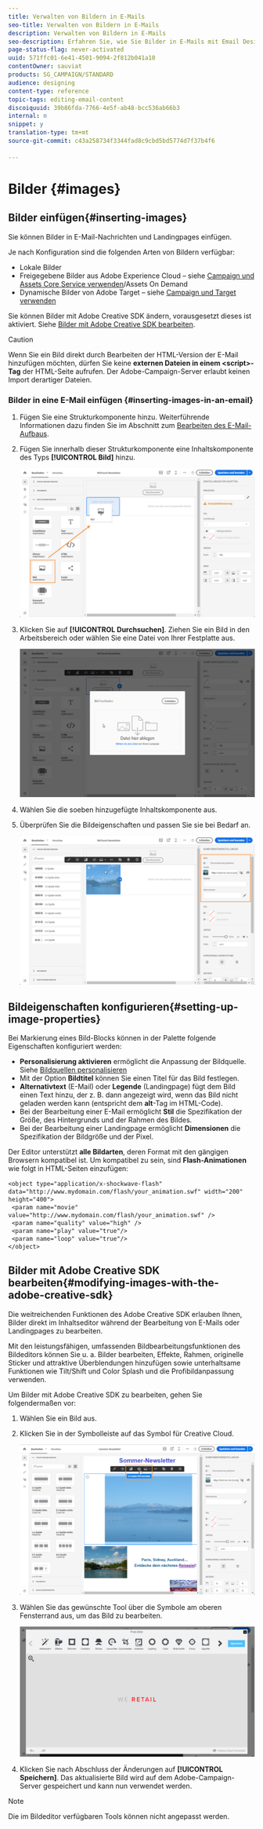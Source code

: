 ```yaml
---
title: Verwalten von Bildern in E-Mails
seo-title: Verwalten von Bildern in E-Mails
description: Verwalten von Bildern in E-Mails
seo-description: Erfahren Sie, wie Sie Bilder in E-Mails mit Email Designer verwalten.
page-status-flag: never-activated
uuid: 571ffc01-6e41-4501-9094-2f812b041a10
contentOwner: sauviat
products: SG_CAMPAIGN/STANDARD
audience: designing
content-type: reference
topic-tags: editing-email-content
discoiquuid: 39b86fda-7766-4e5f-ab48-bcc536ab66b3
internal: n
snippet: y
translation-type: tm+mt
source-git-commit: c43a258734f3344fad8c9cbd5bd5774d7f37b4f6

---
```



# Bilder {#images}

## Bilder einfügen{#inserting-images}

Sie können Bilder in E-Mail-Nachrichten und Landingpages einfügen.

Je nach Konfiguration sind die folgenden Arten von Bildern verfügbar:

* Lokale Bilder
* Freigegebene Bilder aus Adobe Experience Cloud – siehe [Campaign und Assets Core Service verwenden](../../integrating/using/working-with-campaign-and-assets-core-service.md)/Assets On Demand
* Dynamische Bilder von Adobe Target – siehe [Campaign und Target verwenden](../../integrating/using/about-campaign-target-integration.md)

Sie können Bilder mit Adobe Creative SDK ändern, vorausgesetzt dieses ist aktiviert. Siehe [Bilder mit Adobe Creative SDK bearbeiten](images.md#modifying-images-with-the-adobe-creative-sdk).

>[!CAUTION]
>
>Wenn Sie ein Bild direkt durch Bearbeiten der HTML-Version der E-Mail hinzufügen möchten, dürfen Sie keine **externen Dateien in einem &lt;script&gt;-Tag** der HTML-Seite aufrufen. Der Adobe-Campaign-Server erlaubt keinen Import derartiger Dateien.

### Bilder in eine E-Mail einfügen   {#inserting-images-in-an-email}

1. Fügen Sie eine Strukturkomponente hinzu. Weiterführende Informationen dazu finden Sie im Abschnitt zum [Bearbeiten des E-Mail-Aufbaus](../../designing/using/designing-from-scratch.md#defining-the-email-structure).
1. Fügen Sie innerhalb dieser Strukturkomponente eine Inhaltskomponente des Typs **[!UICONTROL Bild]** hinzu.

   ![](assets/des_insert_images_1.png)

1. Klicken Sie auf **[!UICONTROL Durchsuchen]**. Ziehen Sie ein Bild in den Arbeitsbereich oder wählen Sie eine Datei von Ihrer Festplatte aus.

   ![](assets/des_insert_images_2.png)

1. Wählen Sie die soeben hinzugefügte Inhaltskomponente aus.
1. Überprüfen Sie die Bildeigenschaften und passen Sie sie bei Bedarf an.

   ![](assets/des_insert_images_3.png)

## Bildeigenschaften konfigurieren{#setting-up-image-properties}

Bei Markierung eines Bild-Blocks können in der Palette folgende Eigenschaften konfiguriert werden:

* **Personalisierung aktivieren** ermöglicht die Anpassung der Bildquelle. Siehe [Bildquellen personalisieren](../../designing/using/personalization.md#personalizing-an-image-source)
* Mit der Option **Bildtitel** können Sie einen Titel für das Bild festlegen.
* **Alternativtext** (E-Mail) oder **Legende** (Landingpage) fügt dem Bild einen Text hinzu, der z. B. dann angezeigt wird, wenn das Bild nicht geladen werden kann (entspricht dem **alt**-Tag im HTML-Code).
* Bei der Bearbeitung einer E-Mail ermöglicht **Stil** die Spezifikation der Größe, des Hintergrunds und der Rahmen des Bildes.
* Bei der Bearbeitung einer Landingpage ermöglicht **Dimensionen** die Spezifikation der Bildgröße und der Pixel.

Der Editor unterstützt **alle Bildarten**, deren Format mit den gängigen Browsern kompatibel ist. Um kompatibel zu sein, sind **Flash-Animationen** wie folgt in HTML-Seiten einzufügen:

```
<object type="application/x-shockwave-flash" data="http://www.mydomain.com/flash/your_animation.swf" width="200" height="400">
 <param name="movie" value="http://www.mydomain.com/flash/your_animation.swf" />
 <param name="quality" value="high" />
 <param name="play" value="true"/>
 <param name="loop" value="true"/> 
</object>
```

## Bilder mit Adobe Creative SDK bearbeiten{#modifying-images-with-the-adobe-creative-sdk}

Die weitreichenden Funktionen des Adobe Creative SDK erlauben Ihnen, Bilder direkt im Inhaltseditor während der Bearbeitung von E-Mails oder Landingpages zu bearbeiten.

Mit den leistungsfähigen, umfassenden Bildbearbeitungsfunktionen des Bildeditors können Sie u. a. Bilder bearbeiten, Effekte, Rahmen, originelle Sticker und attraktive Überblendungen hinzufügen sowie unterhaltsame Funktionen wie Tilt/Shift und Color Splash und die Profibildanpassung verwenden.

Um Bilder mit Adobe Creative SDK zu bearbeiten, gehen Sie folgendermaßen vor:

1. Wählen Sie ein Bild aus.
1. Klicken Sie in der Symbolleiste auf das Symbol für Creative Cloud.

   ![](assets/des_creative_sdk_icon.png)

1. Wählen Sie das gewünschte Tool über die Symbole am oberen Fensterrand aus, um das Bild zu bearbeiten.

   ![](assets/email_designer_ccsdktoolbar.png)

1. Klicken Sie nach Abschluss der Änderungen auf **[!UICONTROL Speichern]**. Das aktualisierte Bild wird auf dem Adobe-Campaign-Server gespeichert und kann nun verwendet werden.

>[!NOTE]
Die im Bildeditor verfügbaren Tools können nicht angepasst werden.

